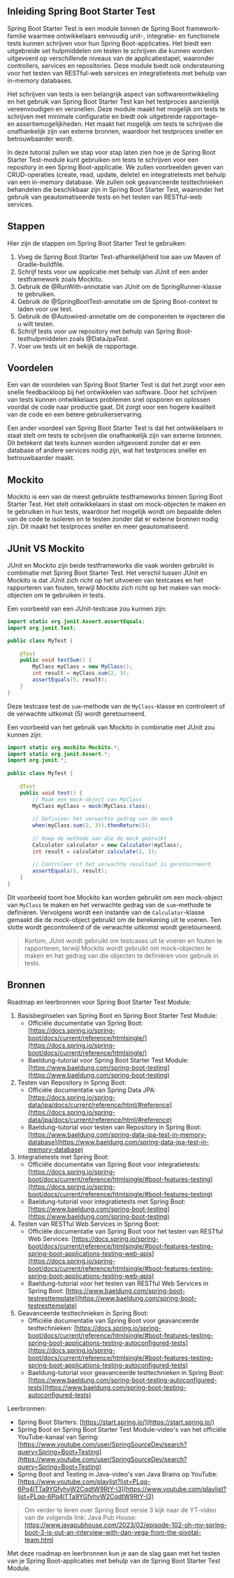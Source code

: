 ## Inleiding Spring Boot Starter Test

Spring Boot Starter Test is een module binnen de Spring Boot framework-familie waarmee ontwikkelaars eenvoudig unit-, integratie- en functionele tests kunnen schrijven voor hun Spring Boot-applicaties. Het biedt een uitgebreide set hulpmiddelen om testen te schrijven die kunnen worden uitgevoerd op verschillende niveaus van de applicatiestapel, waaronder controllers, services en repositories. Deze module biedt ook ondersteuning voor het testen van RESTful-web services en integratietests met behulp van in-memory databases.

Het schrijven van tests is een belangrijk aspect van softwareontwikkeling en het gebruik van Spring Boot Starter Test kan het testproces aanzienlijk vereenvoudigen en versnellen. Deze module maakt het mogelijk om tests te schrijven met minimale configuratie en biedt ook uitgebreide rapportage- en assertiemogelijkheden. Het maakt het mogelijk om tests te schrijven die onafhankelijk zijn van externe bronnen, waardoor het testproces sneller en betrouwbaarder wordt.

In deze tutorial zullen we stap voor stap laten zien hoe je de Spring Boot Starter Test-module kunt gebruiken om tests te schrijven voor een repository in een Spring Boot-applicatie. We zullen voorbeelden geven van CRUD-operaties (create, read, update, delete) en integratietests met behulp van een in-memory database. We zullen ook geavanceerde testtechnieken behandelen die beschikbaar zijn in Spring Boot Starter Test, waaronder het gebruik van geautomatiseerde tests en het testen van RESTful-web services.

## Stappen

Hier zijn de stappen om Spring Boot Starter Test te gebruiken:

1.  Voeg de Spring Boot Starter Test-afhankelijkheid toe aan uw Maven of Gradle-buildfile.
2.  Schrijf tests voor uw applicatie met behulp van JUnit of een ander testframework zoals Mockito.
3.  Gebruik de @RunWith-annotatie van JUnit om de SpringRunner-klasse te gebruiken.
4.  Gebruik de @SpringBootTest-annotatie om de Spring Boot-context te laden voor uw test.
5.  Gebruik de @Autowired-annotatie om de componenten te injecteren die u wilt testen.
6.  Schrijf tests voor uw repository met behulp van Spring Boot-testhulpmiddelen zoals @DataJpaTest.
7.  Voer uw tests uit en bekijk de rapportage.

## Voordelen

Een van de voordelen van Spring Boot Starter Test is dat het zorgt voor een snelle feedbackloop bij het ontwikkelen van software. Door het schrijven van tests kunnen ontwikkelaars problemen snel opsporen en oplossen voordat de code naar productie gaat. Dit zorgt voor een hogere kwaliteit van de code en een betere gebruikerservaring.

Een ander voordeel van Spring Boot Starter Test is dat het ontwikkelaars in staat stelt om tests te schrijven die onafhankelijk zijn van externe bronnen. Dit betekent dat tests kunnen worden uitgevoerd zonder dat er een database of andere services nodig zijn, wat het testproces sneller en betrouwbaarder maakt.

## Mockito

Mockito is een van de meest gebruikte testframeworks binnen Spring Boot Starter Test. Het stelt ontwikkelaars in staat om mock-objecten te maken en te gebruiken in hun tests, waardoor het mogelijk wordt om bepaalde delen van de code te isoleren en te testen zonder dat er externe bronnen nodig zijn. Dit maakt het testproces sneller en meer geautomatiseerd.

## JUnit VS Mockito

JUnit en Mockito zijn beide testframeworks die vaak worden gebruikt in combinatie met Spring Boot Starter Test. Het verschil tussen JUnit en Mockito is dat JUnit zich richt op het uitvoeren van testcases en het rapporteren van fouten, terwijl Mockito zich richt op het maken van mock-objecten om te gebruiken in tests.

Een voorbeeld van een JUnit-testcase zou kunnen zijn:

```java
import static org.junit.Assert.assertEquals;
import org.junit.Test;

public class MyTest {
 
    @Test
    public void testSum() {
        MyClass myClass = new MyClass();
        int result = myClass.sum(2, 3);
        assertEquals(5, result);
    }
}
```

Deze testcase test de `sum`-methode van de `MyClass`-klasse en controleert of de verwachte uitkomst (5) wordt geretourneerd.

Een voorbeeld van het gebruik van Mockito in combinatie met JUnit zou kunnen zijn:

```java
import static org.mockito.Mockito.*;
import static org.junit.Assert.*;
import org.junit.*;
 
public class MyTest {
 
    @Test
    public void test() {
        // Maak een mock-object van MyClass
        MyClass myClass = mock(MyClass.class);
 
        // Definieer het verwachte gedrag van de mock
        when(myClass.sum(2, 3)).thenReturn(5);
 
        // Roep de methode aan die de mock gebruikt
        Calculator calculator = new Calculator(myClass);
        int result = calculator.calculate(2, 3);
 
        // Controleer of het verwachte resultaat is geretourneerd
        assertEquals(5, result);
    }
}
```

Dit voorbeeld toont hoe Mockito kan worden gebruikt om een mock-object van `MyClass` te maken en het verwachte gedrag van de `sum`-methode te definiëren. Vervolgens wordt een instantie van de `Calculator`-klasse gemaakt die de mock-object gebruikt om de berekening uit te voeren. Ten slotte wordt gecontroleerd of de verwachte uitkomst wordt geretourneerd.

> Kortom, JUnit wordt gebruikt om testcases uit te voeren en fouten te rapporteren, terwijl Mockito wordt gebruikt om mock-objecten te maken en het gedrag van die objecten te definiëren voor gebruik in tests.

## Bronnen

Roadmap en leerbronnen voor Spring Boot Starter Test Module:

1.  Basisbeginselen van Spring Boot en Spring Boot Starter Test Module:
    -   Officiële documentatie van Spring Boot: [https://docs.spring.io/spring-boot/docs/current/reference/htmlsingle/](https://docs.spring.io/spring-boot/docs/current/reference/htmlsingle/)
    -   Baeldung-tutorial voor Spring Boot Starter Test Module: [https://www.baeldung.com/spring-boot-testing](https://www.baeldung.com/spring-boot-testing)
2.  Testen van Repository in Spring Boot:
    -   Officiële documentatie van Spring Data JPA: [https://docs.spring.io/spring-data/jpa/docs/current/reference/html/#reference](https://docs.spring.io/spring-data/jpa/docs/current/reference/html/#reference)
    -   Baeldung-tutorial voor testen van Repository in Spring Boot: [https://www.baeldung.com/spring-data-jpa-test-in-memory-database](https://www.baeldung.com/spring-data-jpa-test-in-memory-database)
3.  Integratietests met Spring Boot:
    -   Officiële documentatie van Spring Boot voor integratietests: [https://docs.spring.io/spring-boot/docs/current/reference/htmlsingle/#boot-features-testing](https://docs.spring.io/spring-boot/docs/current/reference/htmlsingle/#boot-features-testing)
    -   Baeldung-tutorial voor integratietests met Spring Boot: [https://www.baeldung.com/spring-boot-testing](https://www.baeldung.com/spring-boot-testing)
4.  Testen van RESTful Web Services in Spring Boot:
    -   Officiële documentatie van Spring Boot voor het testen van RESTful Web Services: [https://docs.spring.io/spring-boot/docs/current/reference/htmlsingle/#boot-features-testing-spring-boot-applications-testing-web-apis](https://docs.spring.io/spring-boot/docs/current/reference/htmlsingle/#boot-features-testing-spring-boot-applications-testing-web-apis)
    -   Baeldung-tutorial voor het testen van RESTful Web Services in Spring Boot: [https://www.baeldung.com/spring-boot-testresttemplate](https://www.baeldung.com/spring-boot-testresttemplate)
5.  Geavanceerde testtechnieken in Spring Boot:
    -   Officiële documentatie van Spring Boot voor geavanceerde testtechnieken: [https://docs.spring.io/spring-boot/docs/current/reference/htmlsingle/#boot-features-testing-spring-boot-applications-testing-autoconfigured-tests](https://docs.spring.io/spring-boot/docs/current/reference/htmlsingle/#boot-features-testing-spring-boot-applications-testing-autoconfigured-tests)
    -   Baeldung-tutorial voor geavanceerde testtechnieken in Spring Boot: [https://www.baeldung.com/spring-boot-testing-autoconfigured-tests](https://www.baeldung.com/spring-boot-testing-autoconfigured-tests)

Leerbronnen:
-   Spring Boot Starters: [https://start.spring.io/](https://start.spring.io/)
-   Spring Boot en Spring Boot Starter Test Module-video's van het officiële YouTube-kanaal van Spring: [https://www.youtube.com/user/SpringSourceDev/search?query=Spring+Boot+Testing](https://www.youtube.com/user/SpringSourceDev/search?query=Spring+Boot+Testing)
-   Spring Boot and Testing in Java-video's van Java Brains op YouTube: [https://www.youtube.com/playlist?list=PLqq-6Pq4lTTa9YGfyhyW2CqdtW9RtY-I3](https://www.youtube.com/playlist?list=PLqq-6Pq4lTTa9YGfyhyW2CqdtW9RtY-I3)


> Om verder te leren over Spring Boot versie 3 kijk naar de YT-video van de volgende link:
> Java Pub House: https://www.javapubhouse.com/2023/02/episode-102-oh-my-spring-boot-3-is-out-an-interview-with-dan-vega-from-the-pivotal-team.html


Met deze roadmap en leerbronnen kun je aan de slag gaan met het testen van je Spring Boot-applicaties met behulp van de Spring Boot Starter Test Module.